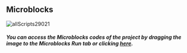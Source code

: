 ## Microblocks
![allScripts29021](https://user-images.githubusercontent.com/112697142/197463117-e7666502-784c-4502-b7ae-bf54521aa866.png)


##### You can access the Microblocks codes of the project by dragging the image to the Microblocks Run tab or clicking [here](https://microblocks.fun/run/microblocks.html#scripts=GP%20Scripts%0Adepends%20%27Distance%20%28HC-SR04%29%27%20%27Servo%27%0A%0Ascript%20531%2078%20%7B%0AwhenStarted%0AsetServoAngle%2021%20-15%0A%7D%0A%0Ascript%20531%20153%20%7B%0AwhenCondition%20%28%28%27distance%20%28cm%29%27%2015%2014%29%20%3C%2010%29%0AwaitMillis%202000%0AsetServoAngle%2021%20-70%0AwaitMillis%202000%0AsetServoAngle%2021%20-15%0A%7D%0A%0A "here").
